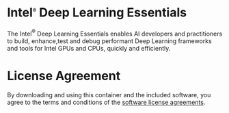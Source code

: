 # Intel<sup><font size=2>®</font></sup> Deep Learning Essentials


The Intel<sup><font size=2>®</font></sup> Deep Learning Essentials enables AI developers and practitioners to build, enhance,test and debug performant Deep Learning frameworks and tools for Intel GPUs and CPUs, quickly and efficiently.

# License Agreement

By downloading and using this container and the included software, you agree to the terms and conditions of the [software license agreements](https://github.com/intel/oneapi-containers/tree/master/licensing).
